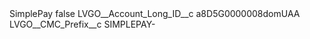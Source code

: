 <?xml version="1.0" encoding="UTF-8"?>
<CustomMetadata xmlns="http://soap.sforce.com/2006/04/metadata" xmlns:xsi="http://www.w3.org/2001/XMLSchema-instance" xmlns:xsd="http://www.w3.org/2001/XMLSchema">
    <label>SimplePay</label>
    <protected>false</protected>
    <values>
        <field>LVGO__Account_Long_ID__c</field>
        <value xsi:type="xsd:string">a8D5G0000008domUAA</value>
    </values>
    <values>
        <field>LVGO__CMC_Prefix__c</field>
        <value xsi:type="xsd:string">SIMPLEPAY-</value>
    </values>
</CustomMetadata>
